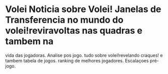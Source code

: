 # Volei Noticia sobre Volei! Janelas de Transferencia no mundo do volei!reviravoltas nas quadras e tambem na
vida das jogadoras. Analise pos jogo. tudo sobre volei!revelando craques! e tambem tabela de jogos. ranking de
melhores jogadores. Escalaçoes pré-jogo.

